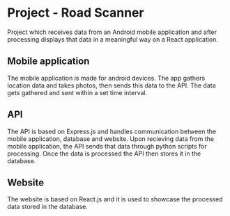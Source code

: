 # Project - Road Scanner

Project which receives data from an Android mobile application and after processing displays that data in a meaningful way on a React application.



## Mobile application

The mobile application is made for android devices.
The app gathers location data and takes photos, then sends this data to the API. The data gets gathered and sent within a set time interval.



## API

The API is based on Express.js and handles communication between the mobile application, database and website.
Upon recieving data from the mobile application, the API sends that data through python scripts for processing. 
Once the data is processed the API then stores it in the database.



## Website

The website is based on React.js and it is used to showcase the processed data stored in the database.